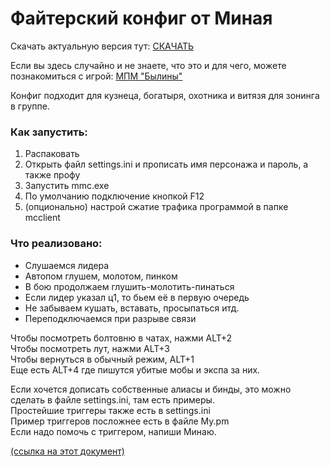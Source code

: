 # Файтерский конфиг от Миная

Скачать актуальную версия тут: [СКАЧАТЬ](https://github.com/yuraigle/soldaten/archive/refs/heads/main.zip)

Если вы здесь случайно и не знаете, что это и для чего, можете познакомиться с игрой: [МПМ "Былины"](http://www.bylins.su)

Конфиг подходит для кузнеца, богатыря, охотника и витязя для зонинга в группе.

### Как запустить:
  1. Распаковать
  2. Открыть файл settings.ini и прописать имя персонажа и пароль, а также профу
  3. Запустить mmc.exe
  4. По умолчанию подключение кнопкой F12
  5. (опционально) настрой сжатие трафика программой в папке mcclient

### Что реализовано:
  - Слушаемся лидера
  - Автопом глушем, молотом, пинком
  - В бою продолжаем глушить-молотить-пинаться
  - Если лидер указал ц1, то бьем её в первую очередь
  - Не забываем кушать, вставать, просыпаться итд.
  - Переподключаемся при разрыве связи

Чтобы посмотреть болтовню в чатах, нажми ALT+2  
Чтобы посмотреть лут, нажми ALT+3  
Чтобы вернуться в обычный режим, ALT+1  
Еще есть ALT+4 где пишутся убитые мобы и экспа за них.  


Если хочется дописать собственные алиасы и бинды, это можно сделать в файле settings.ini, там есть примеры.  
Простейшие триггеры также есть в settings.ini  
Пример триггеров посложнее есть в файле My.pm  
Если надо помочь с триггером, напиши Минаю.

[(ссылка на этот документ)](https://github.com/yuraigle/soldaten/blob/main/README.md)
